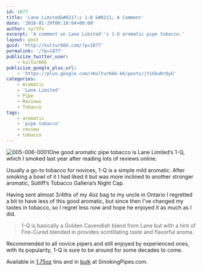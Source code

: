 ```yaml
---
id: 1877
title: 'Lane Limited&#8217;s 1-Q &#8211; A Comment'
date: '2016-01-29T00:10:04+00:00'
author: syr3fx
excerpt: 'A comment on Lane Limited''s 1-Q aromatic pipe tobacco.'
layout: post
guid: 'http://kultur666.com/?p=1877'
permalink: '/?p=1877'
publicize_twitter_user:
    - kultur666
publicize_google_plus_url:
    - 'https://plus.google.com/+Kultur666-k6/posts/jYiGkuRrDyG'
categories:
    - Aromatic
    - 'Lane Limited'
    - Pipe
    - Reviews
    - Tobacco
tags:
    - aromatic
    - 'pipe tobacco'
    - review
    - tobacco
---
```


![005-006-0001](http://localhost:8080/wp-content/uploads/2016/01/005-006-0001.jpg)One good aromatic pipe tobacco is Lane Limited’s 1-Q, which I smoked last year after reading lots of reviews online.

Usually a go-to tobacco for novices, 1-Q is a simple mild aromatic. After smoking a bowl of it I had liked it but was more inclined to another stronger aromatic, Sutliff’s Tobacco Galleria’s Night Cap.

Having sent almost 3/4ths of my 4oz bag to my uncle in Ontario I regretted a bit to have less of this good aromatic, but since then I’ve changed my tastes in tobacco, so I regret less now and hope he enjoyed it as much as I did.

> 1-Q is basically a Golden Cavendish blend from Lane but with a hint of Fire-Cured blended in provides scintillating taste and flavorful aroma.

Recommended to all novice pipers and still enjoyed by experienced ones, with its popularity, 1-Q is sure to be around for some decades to come.

Available in [1.75oz](https://www.smokingpipes.com/tobacco/by-maker/lane/moreinfo.cfm?product_id=177735) tins and in [bulk](https://www.smokingpipes.com/tobacco/by-maker/lane/bulk/moreinfo.cfm?product_id=11757) at SmokingPipes.com.